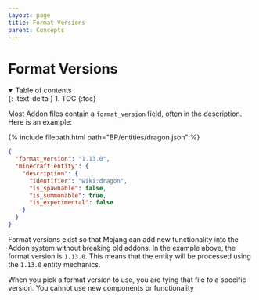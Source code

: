 ```yaml
---
layout: page
title: Format Versions
parent: Concepts
---
```


# Format Versions

<details id="toc" open markdown="block">
  <summary>
    Table of contents
  </summary>
  {: .text-delta }
1. TOC
{:toc}
</details>

Most Addon files contain a `format_version` field, often in the description. Here is an example:

{% include filepath.html path="BP/entities/dragon.json" %}
```json
{
  "format_version": "1.13.0",
  "minecraft:entity": {
    "description": {
      "identifier": "wiki:dragon",
      "is_spawnable": false,
      "is_summonable": true,
      "is_experimental": false
    }
  }
}
```

Format versions exist so that Mojang can add new functionality into the Addon system without breaking old addons. In the example above, the format version is `1.13.0`. This means that the entity will be processed using the `1.13.0` entity mechanics.

When you pick a format version to use, you are tying that file *to* a specific version. You cannot use new components or functionality 

